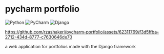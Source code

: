 # pycharm portfolio

![Python](https://img.shields.io/badge/python-3670A0?style=for-the-badge&logo=python&logoColor=ffdd54)
![PyCharm](https://img.shields.io/badge/pycharm-143?style=for-the-badge&logo=pycharm&logoColor=black&color=black&labelColor=green)
![Django](https://img.shields.io/badge/django-%23092E20.svg?style=for-the-badge&logo=django&logoColor=white)


https://github.com/rzashakeri/pycharm-portfolio/assets/62311769/f3d5ffba-2712-434d-8777-c7630646de70


a web application for portfolios made with the Django framework
